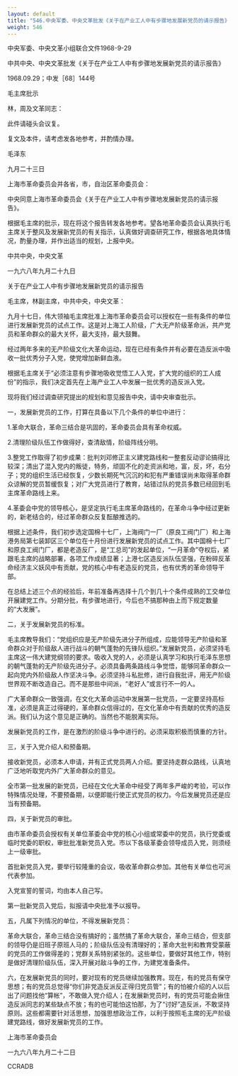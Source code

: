 ```yaml
---
layout: default
title: "546.中央军委、中央文革批发《关于在产业工人中有步骤地发展新党员的请示报告》"
weight: 546
---
```


中央军委、中央文革小组联合文件1968-9-29

中共中央、中央文革批发《关于在产业工人中有步骤地发展新党员的请示报告》

1968.09.29；中发［68］144号

毛主席批示

林，周及文革同志：

此件请碰头会议复。

复文及本件，请考虑发各地参考，并酌情办理。

毛泽东

九月二十三日

上海市革命委员会并各省，市，自治区革命委员会：

中央同意上海市革命委员会《关于在产业工人中有步骤地发展新党员的请示报告》。

根据毛主席的批示，现在将这个报告转发各地参考。望各地革命委员会认真执行毛主席关于整风及发展新党员的有关指示，认真做好调查研究工作，根据各地具体情况，酌量办理，并作出适当的规划，上报中央。

中共中央，中央文革

一九六八年九月二十九日

关于在产业工人中有步骤地发展新党员的请示报告

毛主席，林副主席，中共中央，中央文革：

九月十七日，伟大领袖毛主席批准上海市革命委员会可以授权在一些有条件的单位进行发展新党员的试点工作。这是对上海工人阶级，广大无产阶级革命派，共产党员和革命群众的最大关怀，最大支持，最大鼓舞。

经过两年多来的无产阶级文化大革命运动，现在已经有条件并有必要在造反派中吸收一批优秀分子入党，使党增加新鲜血液。

根据毛主席关于“必须注意有步骤地吸收觉悟工人入党，扩大党的组织的工人成份”的指示，我们决定首先在上海产业工人中发展一批优秀的造反派入党。

现将我们经过调查研究提出的规划和意见报告中央，请中央审查批示。

一，发展新党员的工作，打算在具备以下几个条件的单位中进行：

1.革命大联合，革命三结合是巩固的，革命委员会具有革命权威。

2.清理阶级队伍工作做得好，查清敌情，阶级阵线分明。

3.整党工作取得了初步成果：批判刘邓修正主义建党路线和一整套反动谬论搞得比较深；清出了混入党内的叛徒，特务，顽固不化的走资派和地，富，反，坏，右分子；党的组织生活已经恢复，少数长期死气沉沉的和犯有严重错误尚未取得革命群众谅解的党员暂缓恢复；对广大党员进行了教育，站错过队的党员多数已经回到毛主席革命路线上来。

4.革委会中党的领导核心，是坚定执行毛主席革命路线的，在革命斗争中经过更新的，新老结合的，经过革命群众反复酝酿推选的。

根据上述条件，我们初步选定国棉十七厂，上海阀门一厂（原良工阀门厂）和上海港务局第七装卸区三个单位在十月份进行发展新党员的试点工作。其中国棉十七厂和原良工阀门厂，都是老造反厂，是“工总司”的发起单位，“一月革命”夺权后，紧跟毛主席的战略部署，各项工作成绩显著；上港七区造反派队伍坚强，在粉碎反革命经济主义妖风中有贡献，党的核心中有老造反的党员，也有优秀的革命领导干部。

在总结上述三个点的经验后，年前准备再选择十几个到几十个条件成熟的工交单位开展建党工作。分期分批，有步骤地进行，今后也不搞那种由上而下规定数量的“大发展”。

二，关于发展新党员的标准。

毛主席教导我们：“党组织应是无产阶级先进分子所组成，应能领导无产阶级和革命群众对于阶级敌人进行战斗的朝气蓬勃的先锋队组织。”发展新党员，必须坚持毛主席这一伟大建党纲领的要求。吸收入党的人，必须是认真学习和执行毛泽东思想的朝气蓬勃的无产阶级先进分子。必须具备两条路线斗争觉悟，能够同革命群众一起向党内外阶级敌人作坚决斗争。必须坚持斗私批修，进行自我批评，用无产阶级世界观不断改造自己。而不是那些中间派，“老好人”或言行不一的人。

广大革命群众一致强调，在文化大革命运动中发展第一批党员，一定要坚持高标准，必须是真正过得硬的，革命群众信得过的，在文化革命中有贡献的优秀的造反派。我们认为这个意见是正确的。当然也不能脱离实际。

发展新党员的工作，是在激烈的阶级斗争中进行的。必须采取积极而慎重的方针。

三，关于入党介绍人和预备期。

接收新党员，必须本人申请，并有正式党员两人介绍。要坚持走群众路线，认真地广泛地听取党内外广大革命群众的意见。

全市第一批发展的新党员，已经在文化大革命中经受了两年多严峻的考验，可以作特殊情况处理，不要预备期，以便即能行使正式党员的权力。今后发展党员还是应当有预备期。

四，关于新党员的审批。

由市革命委员会授权有关单位革委会中党的核心小组或常委中的党员，执行党委或临时党委的职权，审批批准新党员入党。市以下各级革委会领导成员入党，则须经上一级审批。

首批新党员入党，要举行较隆重的会议，吸收革命群众参加。其他有关单位也可派代表参加。

入党宣誓的誓词，均由本人自己写。

第一批新党员入党后，拟报请中央批准予以报导。

五，凡属下列情况的单位，不得发展新党员：

革命大联合，革命三结合没有搞好的；虽然搞了革命大联合，革命三结合，但支部的领导仍是旧班子原班人马的；阶级队伍没有清理好的；革命大批判和教育受蒙蔽的党员的工作做得差的；党群关系特别紧张的。这些单位，要做好其他工作，特别是做好清理阶级队伍，深入开展对敌斗争的工作，为建党准备条件。

六，在发展新党员的同时，要对现有的党员继续加强教育。现在，有的党员有保守思想；有的党员总觉得“你们非党造反派反正得归党员管”；有的怕被介绍的人以后出了问题找他“算帐”，不敢做入党介绍人；在发展新党员时，有的党员可能会揪住造反派同志的某些缺点不放；有的也可能怕这怕那，为了“讨好”造反派，不敢坚持原则。这些都需要针对活思想，加强思想政治工作，以利于按照毛主席的无产阶级建党路线，做好发展新党员的工作。

上海市革命委员会

一九六八年九月二十二日

CCRADB

